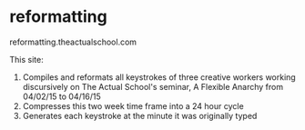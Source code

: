 # reformatting
reformatting.theactualschool.com

This site:

1.  Compiles and reformats all keystrokes of three creative workers working discursively on The Actual School's seminar, A Flexible Anarchy from 04/02/15 to 04/16/15
2.  Compresses this two week time frame into a 24 hour cycle
3.  Generates each keystroke at the minute it was originally typed
